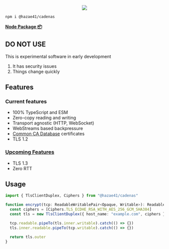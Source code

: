 <div align="center">
<img src="https://user-images.githubusercontent.com/4405263/219942873-3a630e9e-07c0-405a-99c5-e85f8f32bfc1.png" />
</div>

```bash
npm i @hazae41/cadenas
```

[**Node Package 📦**](https://www.npmjs.com/package/@hazae41/cadenas)

## DO NOT USE

This is experimental software in early development

1. It has security issues
2. Things change quickly

## Features

### Current features
- 100% TypeScript and ESM
- Zero-copy reading and writing
- Transport agnostic (HTTP, WebSocket)
- WebStreams based backpressure
- [Common CA Database](https://www.ccadb.org/) certificates
- TLS 1.2

### [Upcoming Features](https://github.com/sponsors/hazae41)
- TLS 1.3
- Zero RTT

## Usage

```typescript
import { TlsClientDuplex, Ciphers } from "@hazae41/cadenas"

function encrypt(tcp: ReadableWritablePair<Opaque, Writable>): ReadableWritablePair<Opaque, Writable> {
  const ciphers = [Ciphers.TLS_ECDHE_RSA_WITH_AES_256_GCM_SHA384]
  const tls = new TlsClientDuplex({ host_name: "example.com", ciphers })

  tcp.readable.pipeTo(tls.inner.writable).catch(() => {})
  tls.inner.readable.pipeTo(tcp.writable).catch(() => {})

  return tls.outer
}
```